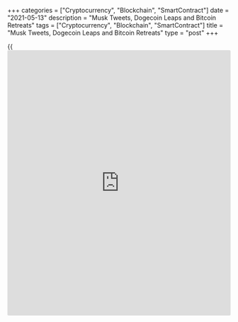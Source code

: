 +++
categories = ["Cryptocurrency", "Blockchain", "SmartContract"]
date = "2021-05-13"
description = "Musk Tweets, Dogecoin Leaps and Bitcoin Retreats"
tags = ["Cryptocurrency", "Blockchain", "SmartContract"]
title = "Musk Tweets, Dogecoin Leaps and Bitcoin Retreats"
type = "post"
+++

{{<iframe id="large-banner" src="https://www.bounty.group/#slide=27.0" width="100%" height="600" scrolling="no" style="border: 0px solid rgb(216, 221, 230); border-radius: 3px;">}}

LONDON/SINGAPORE — Bitcoin was heading on Friday for its worst week
since February, while dogecoin leapt by a quarter, as the latest tweets
on cryptocurrencies from Tesla boss Elon Musk sent the digital coins on
a wild ride.

Bitcoin is down about 13% this week, and was last up 1.6% at $50,503. It
has slumped over a fifth from its record of just under $65,000 hit last
month.

Cryptocurrency markets have gyrated to Musk tweets for months, with his
comments on dogecoin – a token started as a joke that has scant
practical use – fueling a hundred-fold rally this year.

Musk knocked [bitcoin](https://www.letsplayfx.com/blog/forex-for-bitcoin/) this week after tweeting that Tesla would stop
accepting it for payment owing to environmental concerns.

> “Toppy markets (are) looking for an excuse to breathe,” said Ben
Sebley of crypto firm BCB Group. “Long money doesn’t care about Elon’s
tweets. Fast money trades around that stuff now.”

$68 BILLION MARKET CAP

Dogecoin has climbed about 25% after Musk’s latest tweet, according to
CoinGecko, and was last at $0.52, down from its record $0.73 hit last
week.

> “Working with Doge devs to improve system transaction efficiency.
Potentially promising,” Musk wrote on Thursday. He called it a “hustle”
last week, knocking its price.

It was unclear if Musk was referring to efficiency in [terms](https://www.fintechee.com/terms/) of energy,
ease of use or suitability as a currency, said Mark Humphery-Jenner,
associate professor of finance at the University of New South Wales.

Dogecoin consumes 0.12 kilowatt hours of electricity per transaction
compared with 707 for [bitcoin](https://www.letsplayfx.com/blog/forex-for-bitcoin/), according to data center provider TRG.

The token, whose logo features a Shiba Inu dog, has surged this year to
become the fourth-largest cryptocurrency with a total value of $68
billion, according to CoinMarketCap.

Few major companies accept Dogecoin for payment, and its supply is
unlimited.

In contrast, [bitcoin](https://www.letsplayfx.com/blog/forex-for-bitcoin/)’s gains this year have been fueled by growing
mainstream adoption for payment, as well as a store of value given its
limited supply.

> “Dogecoin remains a lesson in greater fool theory,” said David
Kimberley, analyst at investing app Freetrade, which posits that buying
overpriced assets can be profitable, so long as there is a “greater
fool” to buy them.

_(Reporting by Tom Wilson in London and Tom Westbrook in Singapore
Additional reporting by Hyunjoo Jin in San Francisco Editing by Tom
Hogue, Shri Navaratnam and Frances Kerry)_

_Source:[Reuters][1]_

   1. /geturl/index/ebb313ada14975822fefb8d9070ad4395fd05ec5/